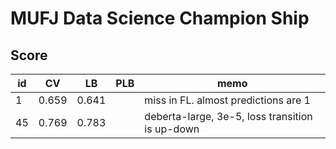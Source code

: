 # MUFJ Data Science Champion Ship

## Score
|id|CV|LB|PLB|memo|
|----|----|----|----|----|
|1|0.659|0.641||miss in FL. almost predictions are 1|
|45|0.769|0.783||deberta-large, 3e-5, loss transition is up-down|

